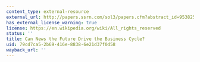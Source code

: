 ```yaml
---
content_type: external-resource
external_url: http://papers.ssrn.com/sol3/papers.cfm?abstract_id=953825##
has_external_license_warning: true
license: https://en.wikipedia.org/wiki/All_rights_reserved
status: ''
title: Can News the Future Drive the Business Cycle?
uid: 79cd7ca5-2b69-416e-8838-6e21d37f0d58
wayback_url: ''
---
```

